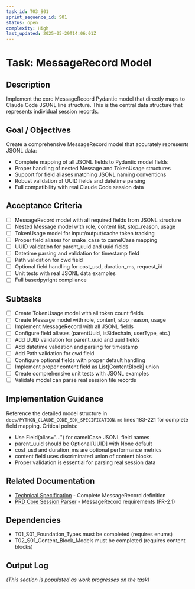 ```yaml
---
task_id: T03_S01
sprint_sequence_id: S01
status: open
complexity: High
last_updated: 2025-05-29T14:06:01Z
---
```


# Task: MessageRecord Model

## Description
Implement the core MessageRecord Pydantic model that directly maps to Claude Code JSONL line structure. This is the central data structure that represents individual session records.

## Goal / Objectives
Create a comprehensive MessageRecord model that accurately represents JSONL data:
- Complete mapping of all JSONL fields to Pydantic model fields
- Proper handling of nested Message and TokenUsage structures
- Support for field aliases matching JSONL naming conventions
- Robust validation of UUID fields and datetime parsing
- Full compatibility with real Claude Code session data

## Acceptance Criteria
- [ ] MessageRecord model with all required fields from JSONL structure
- [ ] Nested Message model with role, content list, stop_reason, usage
- [ ] TokenUsage model for input/output/cache token tracking
- [ ] Proper field aliases for snake_case to camelCase mapping
- [ ] UUID validation for parent_uuid and uuid fields
- [ ] Datetime parsing and validation for timestamp field
- [ ] Path validation for cwd field
- [ ] Optional field handling for cost_usd, duration_ms, request_id
- [ ] Unit tests with real JSONL data examples
- [ ] Full basedpyright compliance

## Subtasks
- [ ] Create TokenUsage model with all token count fields
- [ ] Create Message model with role, content, stop_reason, usage
- [ ] Implement MessageRecord with all JSONL fields
- [ ] Configure field aliases (parentUuid, isSidechain, userType, etc.)
- [ ] Add UUID validation for parent_uuid and uuid fields
- [ ] Add datetime validation and parsing for timestamp
- [ ] Add Path validation for cwd field
- [ ] Configure optional fields with proper default handling
- [ ] Implement proper content field as List[ContentBlock] union
- [ ] Create comprehensive unit tests with JSONL examples
- [ ] Validate model can parse real session file records

## Implementation Guidance
Reference the detailed model structure in `docs/PYTHON_CLAUDE_CODE_SDK_SPECIFICATION.md` lines 183-221 for complete field mapping. Critical points:
- Use Field(alias="...") for camelCase JSONL field names
- parent_uuid should be Optional[UUID] with None default
- cost_usd and duration_ms are optional performance metrics
- content field uses discriminated union of content blocks
- Proper validation is essential for parsing real session data

## Related Documentation
- [Technical Specification](../../../docs/PYTHON_CLAUDE_CODE_SDK_SPECIFICATION.md) - Complete MessageRecord definition
- [PRD Core Session Parser](../../02_REQUIREMENTS/M01_Core_Session_Parser/PRD_Core_Session_Parser.md) - MessageRecord requirements (FR-2.1)

## Dependencies
- T01_S01_Foundation_Types must be completed (requires enums)
- T02_S01_Content_Block_Models must be completed (requires content blocks)

## Output Log
*(This section is populated as work progresses on the task)*